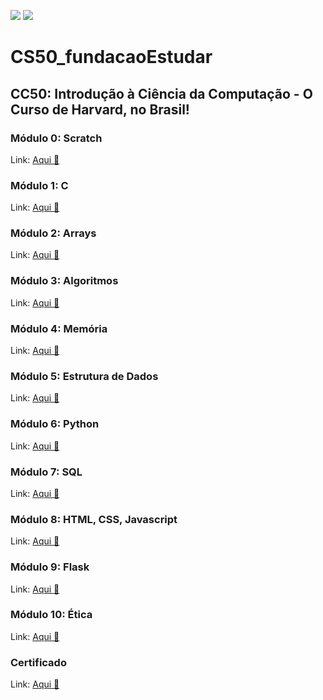 ![](https://user-images.githubusercontent.com/110056279/216788417-f3b7b25a-0454-4af7-ad5f-84f64bbe8953.png)
![](https://perfil.napratica.org.br/assets/v2017/logo-portal-np-bb455a3cbc21dc8bb273463d1648f2be08106b3b8960067ca34f7733f2051ecb.png)

# CS50_fundacaoEstudar
## CC50: Introdução à Ciência da Computação - O Curso de Harvard, no Brasil!

### Módulo 0: Scratch
Link: [Aqui 💜](https://github.com/suamirocha/cs50_fundacaoEstudar/tree/main/Scratch_0)

### Módulo 1: C
Link: [Aqui 💜](https://github.com/suamirocha/cs50_fundacaoEstudar/tree/main/C_1)

### Módulo 2: Arrays
Link: [Aqui 💜](https://github.com/suamirocha/cs50_fundacaoEstudar/tree/main/Arrays_2)

### Módulo 3: Algoritmos
Link: [Aqui 💜](https://github.com/suamirocha/cs50_fundacaoEstudar/tree/main/Scratch_0)

### Módulo 4: Memória
Link: [Aqui 💜](https://github.com/suamirocha/cs50_fundacaoEstudar)

### Módulo 5: Estrutura de Dados
Link: [Aqui 💜](https://github.com/suamirocha/cs50_fundacaoEstudar)

### Módulo 6: Python
Link: [Aqui 💜](https://github.com/suamirocha/cs50_fundacaoEstudar)

### Módulo 7: SQL
Link: [Aqui 💜](https://github.com/suamirocha/cs50_fundacaoEstudar)

### Módulo 8: HTML, CSS, Javascript
Link: [Aqui 💜](https://github.com/suamirocha/cs50_fundacaoEstudar)

### Módulo 9: Flask
Link: [Aqui 💜](https://github.com/suamirocha/cs50_fundacaoEstudar)

### Módulo 10: Ética
Link: [Aqui 💜](https://github.com/suamirocha/cs50_fundacaoEstudar)

### Certificado
Link: [Aqui 💜](https://cdn.discordapp.com/attachments/1045720339772088342/1071529920469151784/Certificado_CC50.png)
